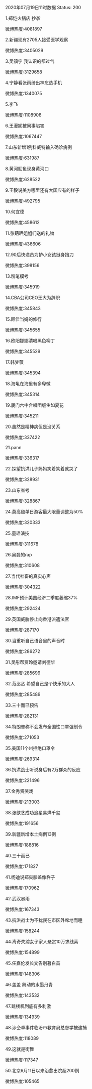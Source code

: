 2020年07月19日11时数据
Status: 200

1.郑恺火锅店 抄袭

微博热度:4081897

2.新疆现有2705人接受医学观察

微博热度:3405029

3.吴镇宇 我认识的都过气

微博热度:3129658

4.宁静看张雨绮出神忘选手机

微博热度:1340075

5.李飞

微博热度:1108908

6.王漫妮被同事陷害

微博热度:1067447

7.山东新增1例科威特输入确诊病例

微博热度:631987

8.黄河鱽鱼现身黄河口

微博热度:628522

9.王毅说美方哪里还有大国应有的样子

微博热度:492795

10.何宜德

微博热度:458612

11.张萌晒姐姐们送的礼物

微博热度:436606

12.90后快递员为护小女孩挺身挡刀

微博热度:398156

13.粉笔模考

微博热度:345919

14.CBA公司CEO王大为辞职

微博热度:345843

15.顾佳当妈的修行

微博热度:345655

16.欧阳娜娜清唱黑色柳丁

微博热度:345529

17.韩梦薇

微博热度:345394

18.海龟在海里有多卑微

微博热度:345314

19.厦门六中合唱团版生如夏花

微博热度:345211

20.虽然是精神病但是没关系

微博热度:337422

21.pann

微博热度:336317

22.探望抗洪儿子妈妈笑着笑着就哭了

微博热度:328931

23.山东省考

微博热度:328867

24.莫高窟单日游客最大限量调整为50%

微博热度:320333

25.童瑶演技

微博热度:311678

26.吴磊的rap

微博热度:310608

27.当代社畜的真实心声

微博热度:304322

28.IMF预计美国经济二季度萎缩37%

微博热度:292424

29.英国威胁停止向香港派遣法官

微博热度:287170

30.当重听自己语音里的声音时

微博热度:286272

31.吴彤帮贾玲邀请刘德华

微博热度:285699

32.范丞丞 希望自己是个快乐的大人

微博热度:285489

33.三十而已预告

微博热度:282131

34.特朗普称不会发布全国性口罩强制令

微博热度:271053

35.美国11个州拒绝口罩令

微博热度:269314

36.抗洪战士听说身后有2万群众的反应

微博热度:221496

37.金秀贤哭戏

微博热度:213003

38.张歆艺成功追星易烊千玺

微博热度:191656

39.新疆新增本土病例13例

微博热度:188816

40.三十而已

微博热度:171827

41.杨迪说郑爽膝盖像杵子

微博热度:170962

42.武汉暴雨

微博热度:167343

43.抗洪战士为不扰民在市区外席地而睡

微博热度:158244

44.离奇失踪女子家人悬赏10万求线索

微博热度:154899

45.任嘉伦发长文告别暮白首

微博热度:148306

46.盖盖 舞动的水墨丹青

微博热度:143532

47.跳楼机到底有多刺激

微博热度:134939

48.涉仝卓事件临汾市教育局总督学被逮捕

微博热度:118089

49.这就是街舞

微博热度:117347

50.北京6月11日以来治愈出院超200例

微博热度:105465

